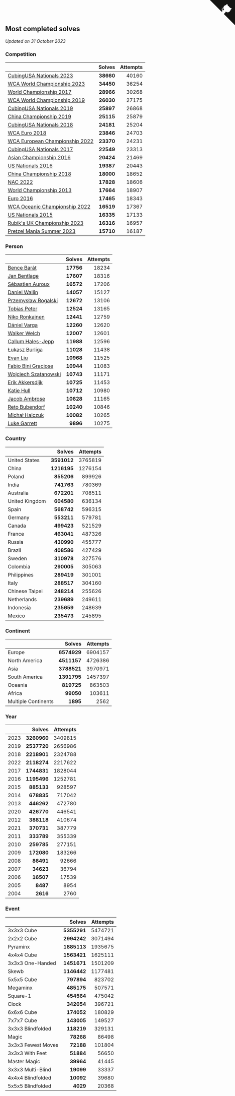 ## Most completed solves

*Updated on 31 October 2023*


### Competition

|  | Solves | Attempts |
| :--- | ---: | ---: |
| [CubingUSA Nationals 2023](https://www.worldcubeassociation.org/competitions/CubingUSANationals2023) | **38660** | 40160 |
| [WCA World Championship 2023](https://www.worldcubeassociation.org/competitions/WC2023) | **34450** | 36254 |
| [World Championship 2017](https://www.worldcubeassociation.org/competitions/WC2017) | **28966** | 30268 |
| [WCA World Championship 2019](https://www.worldcubeassociation.org/competitions/WC2019) | **26030** | 27175 |
| [CubingUSA Nationals 2019](https://www.worldcubeassociation.org/competitions/CubingUSANationals2019) | **25897** | 26868 |
| [China Championship 2019](https://www.worldcubeassociation.org/competitions/ChinaChampionship2019) | **25115** | 25879 |
| [CubingUSA Nationals 2018](https://www.worldcubeassociation.org/competitions/CubingUSANationals2018) | **24181** | 25204 |
| [WCA Euro 2018](https://www.worldcubeassociation.org/competitions/Euro2018) | **23846** | 24703 |
| [WCA European Championship 2022](https://www.worldcubeassociation.org/competitions/Euro2022) | **23370** | 24231 |
| [CubingUSA Nationals 2017](https://www.worldcubeassociation.org/competitions/CubingUSANationals2017) | **22549** | 23313 |
| [Asian Championship 2016](https://www.worldcubeassociation.org/competitions/AsianChampionship2016) | **20424** | 21469 |
| [US Nationals 2016](https://www.worldcubeassociation.org/competitions/USNationals2016) | **19387** | 20443 |
| [China Championship 2018](https://www.worldcubeassociation.org/competitions/ChinaChampionship2018) | **18000** | 18652 |
| [NAC 2022](https://www.worldcubeassociation.org/competitions/NAC2022) | **17828** | 18606 |
| [World Championship 2013](https://www.worldcubeassociation.org/competitions/WC2013) | **17664** | 18907 |
| [Euro 2016](https://www.worldcubeassociation.org/competitions/Euro2016) | **17465** | 18343 |
| [WCA Oceanic Championship 2022](https://www.worldcubeassociation.org/competitions/OC2022) | **16519** | 17367 |
| [US Nationals 2015](https://www.worldcubeassociation.org/competitions/USNationals2015) | **16335** | 17133 |
| [Rubik's UK Championship 2023](https://www.worldcubeassociation.org/competitions/RubiksUKChampionship2023) | **16316** | 16957 |
| [Pretzel Mania Summer 2023](https://www.worldcubeassociation.org/competitions/PretzelManiaSummer2023) | **15710** | 16187 |

### Person

|  | Solves | Attempts |
| :--- | ---: | ---: |
| [Bence Barát](https://www.worldcubeassociation.org/persons/2008BARA01) | **17756** | 18234 |
| [Jan Bentlage](https://www.worldcubeassociation.org/persons/2010BENT01) | **17607** | 18316 |
| [Sébastien Auroux](https://www.worldcubeassociation.org/persons/2008AURO01) | **16572** | 17206 |
| [Daniel Wallin](https://www.worldcubeassociation.org/persons/2013WALL03) | **14057** | 15127 |
| [Przemysław Rogalski](https://www.worldcubeassociation.org/persons/2013ROGA02) | **12672** | 13106 |
| [Tobias Peter](https://www.worldcubeassociation.org/persons/2014PETE03) | **12524** | 13165 |
| [Niko Ronkainen](https://www.worldcubeassociation.org/persons/2010RONK01) | **12441** | 12759 |
| [Dániel Varga](https://www.worldcubeassociation.org/persons/2008VARG01) | **12260** | 12620 |
| [Walker Welch](https://www.worldcubeassociation.org/persons/2011WELC01) | **12007** | 12601 |
| [Callum Hales-Jepp](https://www.worldcubeassociation.org/persons/2012HALE01) | **11988** | 12596 |
| [Łukasz Burliga](https://www.worldcubeassociation.org/persons/2013BURL01) | **11028** | 11438 |
| [Evan Liu](https://www.worldcubeassociation.org/persons/2009LIUE01) | **10968** | 11525 |
| [Fabio Bini Graciose](https://www.worldcubeassociation.org/persons/2010GRAC02) | **10944** | 11083 |
| [Wojciech Szatanowski](https://www.worldcubeassociation.org/persons/2011SZAT01) | **10743** | 11171 |
| [Erik Akkersdijk](https://www.worldcubeassociation.org/persons/2005AKKE01) | **10725** | 11453 |
| [Katie Hull](https://www.worldcubeassociation.org/persons/2010HULL01) | **10712** | 10980 |
| [Jacob Ambrose](https://www.worldcubeassociation.org/persons/2010AMBR01) | **10628** | 11165 |
| [Reto Bubendorf](https://www.worldcubeassociation.org/persons/2012BUBE01) | **10240** | 10846 |
| [Michał Halczuk](https://www.worldcubeassociation.org/persons/2006HALC01) | **10082** | 10265 |
| [Luke Garrett](https://www.worldcubeassociation.org/persons/2017GARR05) | **9896** | 10275 |

### Country

|  | Solves | Attempts |
| :--- | ---: | ---: |
| United States | **3591012** | 3765819 |
| China | **1216195** | 1276154 |
| Poland | **855206** | 899926 |
| India | **741763** | 780369 |
| Australia | **672201** | 708511 |
| United Kingdom | **604580** | 636134 |
| Spain | **568742** | 596315 |
| Germany | **553211** | 579781 |
| Canada | **499423** | 521529 |
| France | **463041** | 487326 |
| Russia | **430990** | 455777 |
| Brazil | **408586** | 427429 |
| Sweden | **310978** | 327576 |
| Colombia | **290005** | 305063 |
| Philippines | **289419** | 301001 |
| Italy | **288517** | 304160 |
| Chinese Taipei | **248214** | 255626 |
| Netherlands | **239689** | 249611 |
| Indonesia | **235659** | 248639 |
| Mexico | **235473** | 245895 |

### Continent

|  | Solves | Attempts |
| :--- | ---: | ---: |
| Europe | **6574929** | 6904157 |
| North America | **4511157** | 4726386 |
| Asia | **3788521** | 3970971 |
| South America | **1391795** | 1457397 |
| Oceania | **819725** | 863503 |
| Africa | **99050** | 103611 |
| Multiple Continents | **1895** | 2562 |

### Year

|  | Solves | Attempts |
| :--- | ---: | ---: |
| 2023 | **3260960** | 3409815 |
| 2019 | **2537720** | 2656986 |
| 2018 | **2218901** | 2324788 |
| 2022 | **2118274** | 2217622 |
| 2017 | **1744831** | 1828044 |
| 2016 | **1195496** | 1252781 |
| 2015 | **885133** | 928597 |
| 2014 | **678835** | 717042 |
| 2013 | **446262** | 472780 |
| 2020 | **426770** | 446541 |
| 2012 | **388118** | 410674 |
| 2021 | **370731** | 387779 |
| 2011 | **333789** | 355339 |
| 2010 | **259785** | 277151 |
| 2009 | **172080** | 183266 |
| 2008 | **86491** | 92666 |
| 2007 | **34623** | 36794 |
| 2006 | **16507** | 17539 |
| 2005 | **8487** | 8954 |
| 2004 | **2616** | 2760 |

### Event

|  | Solves | Attempts |
| :--- | ---: | ---: |
| 3x3x3 Cube | **5355291** | 5474721 |
| 2x2x2 Cube | **2994242** | 3071494 |
| Pyraminx | **1885113** | 1935675 |
| 4x4x4 Cube | **1563421** | 1625111 |
| 3x3x3 One-Handed | **1451671** | 1501209 |
| Skewb | **1146442** | 1177481 |
| 5x5x5 Cube | **797894** | 823702 |
| Megaminx | **485175** | 507571 |
| Square-1 | **454564** | 475042 |
| Clock | **342054** | 396721 |
| 6x6x6 Cube | **174052** | 180829 |
| 7x7x7 Cube | **143005** | 149527 |
| 3x3x3 Blindfolded | **118219** | 329131 |
| Magic | **78268** | 86498 |
| 3x3x3 Fewest Moves | **72188** | 101804 |
| 3x3x3 With Feet | **51884** | 56650 |
| Master Magic | **39964** | 41445 |
| 3x3x3 Multi-Blind | **19099** | 33337 |
| 4x4x4 Blindfolded | **10092** | 39680 |
| 5x5x5 Blindfolded | **4029** | 20368 |


<a href="https://github.com/jonatanklosko/wca_statistics" class="github-corner" aria-label="View source on Github"><svg width="80" height="80" viewBox="0 0 250 250" style="fill:#151513; color:#fff; position: absolute; top: 0; border: 0; right: 0;" aria-hidden="true"><path d="M0,0 L115,115 L130,115 L142,142 L250,250 L250,0 Z"></path><path d="M128.3,109.0 C113.8,99.7 119.0,89.6 119.0,89.6 C122.0,82.7 120.5,78.6 120.5,78.6 C119.2,72.0 123.4,76.3 123.4,76.3 C127.3,80.9 125.5,87.3 125.5,87.3 C122.9,97.6 130.6,101.9 134.4,103.2" fill="currentColor" style="transform-origin: 130px 106px;" class="octo-arm"></path><path d="M115.0,115.0 C114.9,115.1 118.7,116.5 119.8,115.4 L133.7,101.6 C136.9,99.2 139.9,98.4 142.2,98.6 C133.8,88.0 127.5,74.4 143.8,58.0 C148.5,53.4 154.0,51.2 159.7,51.0 C160.3,49.4 163.2,43.6 171.4,40.1 C171.4,40.1 176.1,42.5 178.8,56.2 C183.1,58.6 187.2,61.8 190.9,65.4 C194.5,69.0 197.7,73.2 200.1,77.6 C213.8,80.2 216.3,84.9 216.3,84.9 C212.7,93.1 206.9,96.0 205.4,96.6 C205.1,102.4 203.0,107.8 198.3,112.5 C181.9,128.9 168.3,122.5 157.7,114.1 C157.9,116.9 156.7,120.9 152.7,124.9 L141.0,136.5 C139.8,137.7 141.6,141.9 141.8,141.8 Z" fill="currentColor" class="octo-body"></path></svg></a><style>.github-corner:hover .octo-arm{animation:octocat-wave 560ms ease-in-out}@keyframes octocat-wave{0%,100%{transform:rotate(0)}20%,60%{transform:rotate(-25deg)}40%,80%{transform:rotate(10deg)}}@media (max-width:500px){.github-corner:hover .octo-arm{animation:none}.github-corner .octo-arm{animation:octocat-wave 560ms ease-in-out}}</style>
